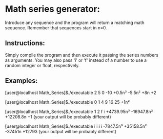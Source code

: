 # Math series generator:
Introduce any sequence and the program will return a matching math sequence. Remember that sequences start in n=0.

## Instructions:
Simply compile the program and then execute it passing the series numbers as arguments. You may also pass 'i' or 'f' instead of a number to use a random integer or float, respectively.

## Examples:
[user@localhost Math_Series]$./executable 2 5 0 -10
+0.5n³ -5.5n² +8n +2

[user@localhost Math_Series]$./executable 0 1 4 9 16 25
+1n²

[user@localhost Math_Series]$./executable 1 2 f i
+4739.95n³ -16947.8n² +12208.8n +1 
(your output will be probably different)

[user@localhost Math_Series]$./executable i i i i
-7847.5n³ +35158.5n² -37451n +12793 
(your output will be probably different)